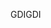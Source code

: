<span data-ttu-id="5f546-101">GDI</span><span class="sxs-lookup"><span data-stu-id="5f546-101">GDI</span></span>